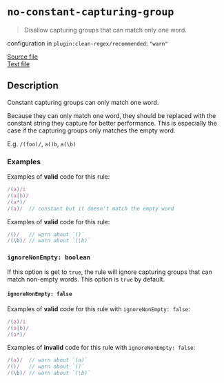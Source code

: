 # `no-constant-capturing-group`

> Disallow capturing groups that can match only one word.

configuration in `plugin:clean-regex/recommended`: `"warn"`

<!-- prettier-ignore -->
[Source file](https://github.com/RunDevelopment/eslint-plugin-clean-regex/blob/master/lib/rules/no-constant-capturing-group.ts) <br> [Test file](https://github.com/RunDevelopment/eslint-plugin-clean-regex/blob/master/tests/lib/rules/no-constant-capturing-group.ts)

## Description

Constant capturing groups can only match one word.

Because they can only match one word, they should be replaced with the constant
string they capture for better performance. This is especially the case if the
capturing groups only matches the empty word.

E.g. `/(foo)/`, `a()b`, `a(\b)`

### Examples

Examples of **valid** code for this rule:

<!-- prettier-ignore -->
```js
/(a)/i
/(a|b)/
/(a*)/
/(a)/  // constant but it doesn't match the empty word
```

Examples of **valid** code for this rule:

<!-- prettier-ignore -->
```js
/()/   // warn about `()`
/(\b)/ // warn about `(\b)`
```

### `ignoreNonEmpty: boolean`

If this option is get to `true`, the rule will ignore capturing groups that can
match non-empty words. This option is `true` by default.

#### `ignoreNonEmpty: false`

Examples of **valid** code for this rule with `ignoreNonEmpty: false`:

<!-- prettier-ignore -->
```js
/(a)/i
/(a|b)/
/(a*)/
```

Examples of **invalid** code for this rule with `ignoreNonEmpty: false`:

<!-- prettier-ignore -->
```js
/(a)/  // warn about `(a)`
/()/   // warn about `()`
/(\b)/ // warn about `(\b)`
```
